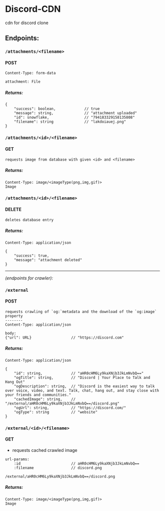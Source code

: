 # Discord-CDN
cdn for discord clone

## Endpoints:
### `/attachments/<filename>`
#### POST
```
Content-Type: form-data

attachment: File
```
##### Returns:
```
{
    "success": boolean,             // true
    "message": string,              // "attachment uploaded"
    "id": snowflake,                // "794183329158135808"
    "filename": string              // "lakdoiauej.png"
}
```
### `/attachments/<id>/<filename>`
#### GET
```
requests image from database with given <id> and <filename>
```
##### Returns:
```
Content-Type: image/<imageType(png,img,gif)>
Image
```
### `/attachments/<id>/<filename>`
#### DELETE
```
deletes database entry
```
##### Returns:
```
Content-Type: application/json

{
    "success": true,
    "message": "attachment deleted"
}
```

<hr>

_(endpoints for crawler):_
### `/external` 
#### POST
```
requests crawling of `og:`metadata and the download of the `og:image` property
--------
Content-Type: application/json

body:
{"url": URL}                  // "https://discord.com"
```
##### Returns:
```
Content-Type: application/json

{
    "id": string,             // "aHR0cHM6Ly9kaXNjb3JkLmNvbQ=="
    "ogTitle": string,        // "Discord | Your Place to Talk and Hang Out"
    "ogDescription": string,  // "Discord is the easiest way to talk over voice, video, and text. Talk, chat, hang out, and stay close with your friends and communities."
    "cachedImage": string,    // "/external/aHR0cHM6Ly9kaXNjb3JkLmNvbQ==/discord.png"
    "ogUrl": string,          // "https://discord.com/"
    "ogType": string          // "website"
}
```
### `/external/<id>/<filename>`
#### GET
- requests cached crawled image 
```
url-params:
    :id                       // aHR0cHM6Ly9kaXNjb3JkLmNvbQ==
    :filename                 // discord.png
```
```
/external/aHR0cHM6Ly9kaXNjb3JkLmNvbQ==/discord.png
```
##### Returns:
```
Content-Type: image/<imageType(png,img,gif)>
Image
```
